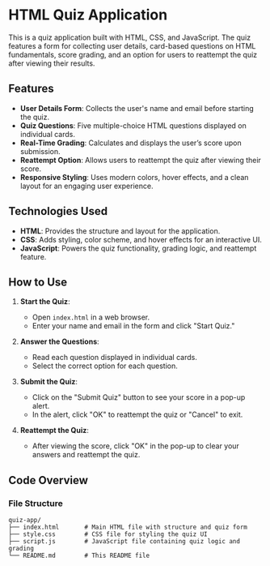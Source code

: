 # HTML Quiz Application

This is a quiz application built with HTML, CSS, and JavaScript. The quiz features a form for collecting user details, card-based questions on HTML fundamentals, score grading, and an option for users to reattempt the quiz after viewing their results.

## Features

- **User Details Form**: Collects the user's name and email before starting the quiz.
- **Quiz Questions**: Five multiple-choice HTML questions displayed on individual cards.
- **Real-Time Grading**: Calculates and displays the user’s score upon submission.
- **Reattempt Option**: Allows users to reattempt the quiz after viewing their score.
- **Responsive Styling**: Uses modern colors, hover effects, and a clean layout for an engaging user experience.

## Technologies Used

- **HTML**: Provides the structure and layout for the application.
- **CSS**: Adds styling, color scheme, and hover effects for an interactive UI.
- **JavaScript**: Powers the quiz functionality, grading logic, and reattempt feature.

## How to Use

1. **Start the Quiz**: 
   - Open `index.html` in a web browser.
   - Enter your name and email in the form and click "Start Quiz."

2. **Answer the Questions**:
   - Read each question displayed in individual cards.
   - Select the correct option for each question.

3. **Submit the Quiz**:
   - Click on the "Submit Quiz" button to see your score in a pop-up alert.
   - In the alert, click "OK" to reattempt the quiz or "Cancel" to exit.

4. **Reattempt the Quiz**:
   - After viewing the score, click "OK" in the pop-up to clear your answers and reattempt the quiz.

## Code Overview

### File Structure

```plaintext
quiz-app/
├── index.html       # Main HTML file with structure and quiz form
├── style.css        # CSS file for styling the quiz UI
├── script.js        # JavaScript file containing quiz logic and grading
└── README.md        # This README file
